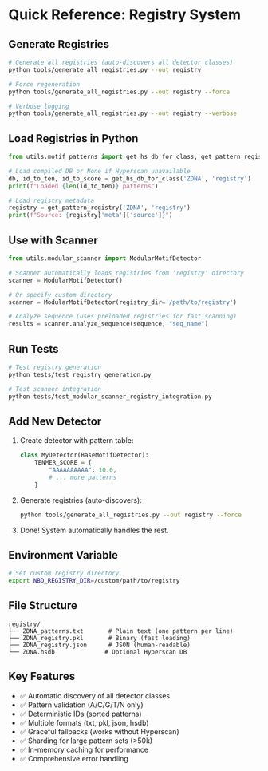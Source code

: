 # Quick Reference: Registry System

## Generate Registries

```bash
# Generate all registries (auto-discovers all detector classes)
python tools/generate_all_registries.py --out registry

# Force regeneration
python tools/generate_all_registries.py --out registry --force

# Verbose logging
python tools/generate_all_registries.py --out registry --verbose
```

## Load Registries in Python

```python
from utils.motif_patterns import get_hs_db_for_class, get_pattern_registry

# Load compiled DB or None if Hyperscan unavailable
db, id_to_ten, id_to_score = get_hs_db_for_class('ZDNA', 'registry')
print(f"Loaded {len(id_to_ten)} patterns")

# Load registry metadata
registry = get_pattern_registry('ZDNA', 'registry')
print(f"Source: {registry['meta']['source']}")
```

## Use with Scanner

```python
from utils.modular_scanner import ModularMotifDetector

# Scanner automatically loads registries from 'registry' directory
scanner = ModularMotifDetector()

# Or specify custom directory
scanner = ModularMotifDetector(registry_dir='/path/to/registry')

# Analyze sequence (uses preloaded registries for fast scanning)
results = scanner.analyze_sequence(sequence, "seq_name")
```

## Run Tests

```bash
# Test registry generation
python tests/test_registry_generation.py

# Test scanner integration
python tests/test_modular_scanner_registry_integration.py
```

## Add New Detector

1. Create detector with pattern table:
   ```python
   class MyDetector(BaseMotifDetector):
       TENMER_SCORE = {
           "AAAAAAAAAA": 10.0,
           # ... more patterns
       }
   ```

2. Generate registries (auto-discovers):
   ```bash
   python tools/generate_all_registries.py --out registry --force
   ```

3. Done! System automatically handles the rest.

## Environment Variable

```bash
# Set custom registry directory
export NBD_REGISTRY_DIR=/custom/path/to/registry
```

## File Structure

```
registry/
├── ZDNA_patterns.txt       # Plain text (one pattern per line)
├── ZDNA_registry.pkl       # Binary (fast loading)
├── ZDNA_registry.json      # JSON (human-readable)
└── ZDNA.hsdb              # Optional Hyperscan DB
```

## Key Features

- ✅ Automatic discovery of all detector classes
- ✅ Pattern validation (A/C/G/T/N only)
- ✅ Deterministic IDs (sorted patterns)
- ✅ Multiple formats (txt, pkl, json, hsdb)
- ✅ Graceful fallbacks (works without Hyperscan)
- ✅ Sharding for large pattern sets (>50k)
- ✅ In-memory caching for performance
- ✅ Comprehensive error handling
